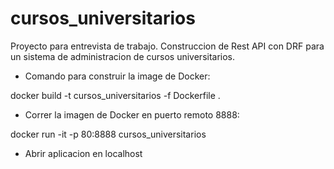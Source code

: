 # cursos_universitarios

Proyecto para entrevista de trabajo. Construccion de Rest API con DRF para un sistema de administracion de cursos universitarios.

- Comando para construir la image de Docker:

docker build -t cursos_universitarios -f Dockerfile .

- Correr la imagen de Docker en puerto remoto 8888:

docker run -it -p 80:8888 cursos_universitarios

- Abrir aplicacion en localhost

